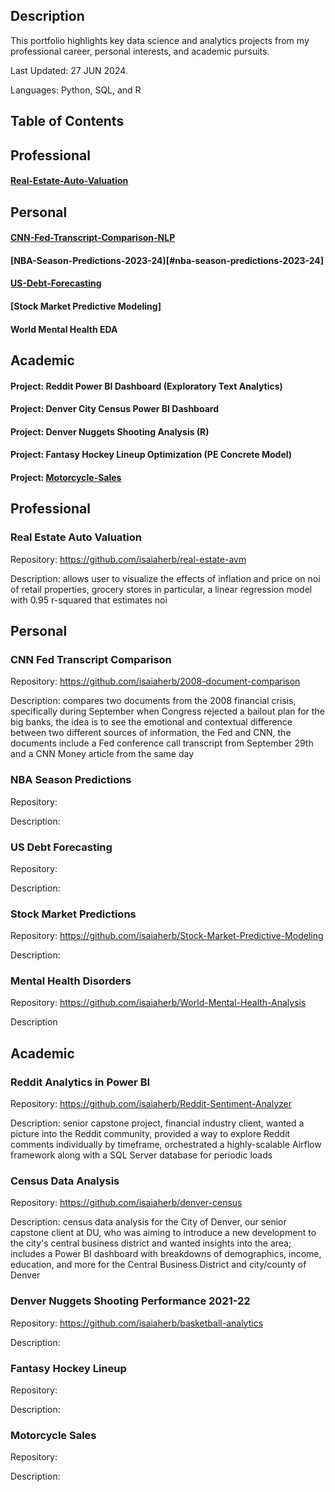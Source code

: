 ## Description
This portfolio highlights key data science and analytics projects from my professional career, personal interests, and academic pursuits.

Last Updated: 27 JUN 2024.

Languages: Python, SQL, and R

## Table of Contents
## Professional
#### [Real-Estate-Auto-Valuation](#real-estate-auto-valuation)
## Personal 
#### [CNN-Fed-Transcript-Comparison-NLP](#cnn-fed-transcript-comparison-nlp)
#### [NBA-Season-Predictions-2023-24)[#nba-season-predictions-2023-24]
#### [US-Debt-Forecasting](#US-Debt-Forecasting)
#### [Stock Market Predictive Modeling]
#### World Mental Health EDA 
## Academic
#### Project: Reddit Power BI Dashboard (Exploratory Text Analytics)
#### Project: Denver City Census Power BI Dashboard
#### Project: Denver Nuggets Shooting Analysis (R)
#### Project: Fantasy Hockey Lineup Optimization (PE Concrete Model)
#### Project: [Motorcycle-Sales](#motorcycle-sales)

## Professional
### Real Estate Auto Valuation 
Repository: https://github.com/isaiaherb/real-estate-avm

Description: allows user to visualize the effects of inflation and price on noi of retail properties, grocery stores in particular, a linear regression model with 0.95 r-squared that estimates noi

## Personal
### CNN Fed Transcript Comparison
Repository: https://github.com/isaiaherb/2008-document-comparison

Description: compares two documents from the 2008 financial crisis, specifically during September when Congress rejected a bailout plan for the big banks, the idea is to see the emotional and contextual difference between two different sources of information, the Fed and CNN, the documents include a Fed conference call transcript from September 29th and a CNN Money article from the same day

### NBA Season Predictions 
Repository:

Description:

### US Debt Forecasting
Repository:

Description:


### Stock Market Predictions
Repository: https://github.com/isaiaherb/Stock-Market-Predictive-Modeling

Description:

### Mental Health Disorders
Repository: https://github.com/isaiaherb/World-Mental-Health-Analysis

Description

## Academic
### Reddit Analytics in Power BI
Repository: https://github.com/isaiaherb/Reddit-Sentiment-Analyzer 

Description: senior capstone project, financial industry client, wanted a picture into the Reddit community, provided a way to explore Reddit comments individually by timeframe, orchestrated a highly-scalable Airflow framework along with a SQL Server database for periodic loads

### Census Data Analysis
Repository: https://github.com/isaiaherb/denver-census

Description: census data analysis for the City of Denver, our senior capstone client at DU, who was aiming to introduce a new development to the city's central business district and wanted insights into the area; includes a Power BI dashboard with breakdowns of demographics, income, education, and more for the Central Business District and city/county of Denver

### Denver Nuggets Shooting Performance 2021-22
Repository: https://github.com/isaiaherb/basketball-analytics

Description:

### Fantasy Hockey Lineup
Repository:

Description:

### Motorcycle Sales
Repository:

Description:
